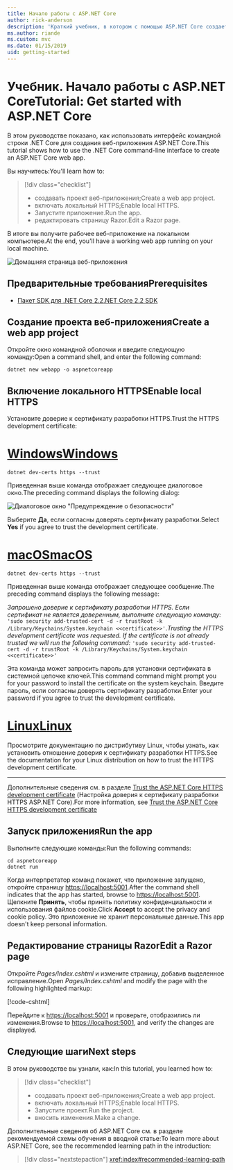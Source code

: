 ```yaml
---
title: Начало работы с ASP.NET Core
author: rick-anderson
description: 'Краткий учебник, в котором с помощью ASP.NET Core создается и запускается простое приложение Hello World.'
ms.author: riande
ms.custom: mvc
ms.date: 01/15/2019
uid: getting-started
---
```

# <a name="tutorial-get-started-with-aspnet-core"></a><span data-ttu-id="20cd7-103">Учебник. Начало работы с ASP.NET Core</span><span class="sxs-lookup"><span data-stu-id="20cd7-103">Tutorial: Get started with ASP.NET Core</span></span>

<span data-ttu-id="20cd7-104">В этом руководстве показано, как использовать интерфейс командной строки .NET Core для создания веб-приложения ASP.NET Core.</span><span class="sxs-lookup"><span data-stu-id="20cd7-104">This tutorial shows how to use the .NET Core command-line interface to create an ASP.NET Core web app.</span></span>

<span data-ttu-id="20cd7-105">Вы научитесь:</span><span class="sxs-lookup"><span data-stu-id="20cd7-105">You'll learn how to:</span></span>

> [!div class="checklist"]
> * <span data-ttu-id="20cd7-106">создавать проект веб-приложения;</span><span class="sxs-lookup"><span data-stu-id="20cd7-106">Create a web app project.</span></span>
> * <span data-ttu-id="20cd7-107">включать локальный HTTPS;</span><span class="sxs-lookup"><span data-stu-id="20cd7-107">Enable local HTTPS.</span></span>
> * <span data-ttu-id="20cd7-108">Запустите приложение.</span><span class="sxs-lookup"><span data-stu-id="20cd7-108">Run the app.</span></span>
> * <span data-ttu-id="20cd7-109">редактировать страницу Razor.</span><span class="sxs-lookup"><span data-stu-id="20cd7-109">Edit a Razor page.</span></span>

<span data-ttu-id="20cd7-110">В итоге вы получите рабочее веб-приложение на локальном компьютере.</span><span class="sxs-lookup"><span data-stu-id="20cd7-110">At the end, you'll have a working web app running on your local machine.</span></span>

![Домашняя страница веб-приложения](_static/home-page.png)

## <a name="prerequisites"></a><span data-ttu-id="20cd7-112">Предварительные требования</span><span class="sxs-lookup"><span data-stu-id="20cd7-112">Prerequisites</span></span>

* [<span data-ttu-id="20cd7-113">Пакет SDK для .NET Core 2.2</span><span class="sxs-lookup"><span data-stu-id="20cd7-113">.NET Core 2.2 SDK</span></span>](https://www.microsoft.com/net/download/all)

## <a name="create-a-web-app-project"></a><span data-ttu-id="20cd7-114">Создание проекта веб-приложения</span><span class="sxs-lookup"><span data-stu-id="20cd7-114">Create a web app project</span></span>

<span data-ttu-id="20cd7-115">Откройте окно командной оболочки и введите следующую команду:</span><span class="sxs-lookup"><span data-stu-id="20cd7-115">Open a command shell, and enter the following command:</span></span>

```console
dotnet new webapp -o aspnetcoreapp
```

## <a name="enable-local-https"></a><span data-ttu-id="20cd7-116">Включение локального HTTPS</span><span class="sxs-lookup"><span data-stu-id="20cd7-116">Enable local HTTPS</span></span>

<span data-ttu-id="20cd7-117">Установите доверие к сертификату разработки HTTPS.</span><span class="sxs-lookup"><span data-stu-id="20cd7-117">Trust the HTTPS development certificate:</span></span>

# <a name="windowstabwindows"></a>[<span data-ttu-id="20cd7-118">Windows</span><span class="sxs-lookup"><span data-stu-id="20cd7-118">Windows</span></span>](#tab/windows)

```console
dotnet dev-certs https --trust
```

<span data-ttu-id="20cd7-119">Приведенная выше команда отображает следующее диалоговое окно.</span><span class="sxs-lookup"><span data-stu-id="20cd7-119">The preceding command displays the following dialog:</span></span>

![Диалоговое окно "Предупреждение о безопасности"](~/getting-started/_static/cert.png)

<span data-ttu-id="20cd7-121">Выберите **Да**, если согласны доверять сертификату разработки.</span><span class="sxs-lookup"><span data-stu-id="20cd7-121">Select **Yes** if you agree to trust the development certificate.</span></span>

# <a name="macostabmacos"></a>[<span data-ttu-id="20cd7-122">macOS</span><span class="sxs-lookup"><span data-stu-id="20cd7-122">macOS</span></span>](#tab/macos)

```console
dotnet dev-certs https --trust
```

<span data-ttu-id="20cd7-123">Приведенная выше команда отображает следующее сообщение.</span><span class="sxs-lookup"><span data-stu-id="20cd7-123">The preceding command displays the following message:</span></span>

<span data-ttu-id="20cd7-124">*Запрошено доверие к сертификату разработки HTTPS. Если сертификат не является доверенным, выполните следующую команду:* `'sudo security add-trusted-cert -d -r trustRoot -k /Library/Keychains/System.keychain <<certificate>>'`.</span><span class="sxs-lookup"><span data-stu-id="20cd7-124">*Trusting the HTTPS development certificate was requested. If the certificate is not already trusted we will run the following command:* `'sudo security add-trusted-cert -d -r trustRoot -k /Library/Keychains/System.keychain <<certificate>>'`</span></span>

<span data-ttu-id="20cd7-125">Эта команда может запросить пароль для установки сертификата в системной цепочке ключей.</span><span class="sxs-lookup"><span data-stu-id="20cd7-125">This command command might prompt you for your password to install the certificate on the system keychain.</span></span> <span data-ttu-id="20cd7-126">Введите пароль, если согласны доверять сертификату разработки.</span><span class="sxs-lookup"><span data-stu-id="20cd7-126">Enter your password if you agree to trust the development certificate.</span></span>

# <a name="linuxtablinux"></a>[<span data-ttu-id="20cd7-127">Linux</span><span class="sxs-lookup"><span data-stu-id="20cd7-127">Linux</span></span>](#tab/linux)

<span data-ttu-id="20cd7-128">Просмотрите документацию по дистрибутиву Linux, чтобы узнать, как установить отношение доверия к сертификату разработки HTTPS.</span><span class="sxs-lookup"><span data-stu-id="20cd7-128">See the documentation for your Linux distribution on how to trust the HTTPS development certificate.</span></span>

---

<span data-ttu-id="20cd7-129">Дополнительные сведения см. в разделе [Trust the ASP.NET Core HTTPS development certificate](xref:security/enforcing-ssl#trust-the-aspnet-core-https-development-certificate-on-windows-and-macos) (Настройка доверия к сертификату разработки HTTPS ASP.NET Core).</span><span class="sxs-lookup"><span data-stu-id="20cd7-129">For more information, see [Trust the ASP.NET Core HTTPS development certificate](xref:security/enforcing-ssl#trust-the-aspnet-core-https-development-certificate-on-windows-and-macos)</span></span>

## <a name="run-the-app"></a><span data-ttu-id="20cd7-130">Запуск приложения</span><span class="sxs-lookup"><span data-stu-id="20cd7-130">Run the app</span></span>

<span data-ttu-id="20cd7-131">Выполните следующие команды:</span><span class="sxs-lookup"><span data-stu-id="20cd7-131">Run the following commands:</span></span>

```console
cd aspnetcoreapp
dotnet run
```

<span data-ttu-id="20cd7-132">Когда интерпретатор команд покажет, что приложение запущено, откройте страницу [https://localhost:5001](https://localhost:5001).</span><span class="sxs-lookup"><span data-stu-id="20cd7-132">After the command shell indicates that the app has started, browse to [https://localhost:5001](https://localhost:5001).</span></span> <span data-ttu-id="20cd7-133">Щелкните **Принять**, чтобы принять политику конфиденциальности и использования файлов cookie.</span><span class="sxs-lookup"><span data-stu-id="20cd7-133">Click **Accept** to accept the privacy and cookie policy.</span></span> <span data-ttu-id="20cd7-134">Это приложение не хранит персональные данные.</span><span class="sxs-lookup"><span data-stu-id="20cd7-134">This app doesn't keep personal information.</span></span>

## <a name="edit-a-razor-page"></a><span data-ttu-id="20cd7-135">Редактирование страницы Razor</span><span class="sxs-lookup"><span data-stu-id="20cd7-135">Edit a Razor page</span></span>

<span data-ttu-id="20cd7-136">Откройте *Pages/Index.cshtml* и измените страницу, добавив выделенное исправление.</span><span class="sxs-lookup"><span data-stu-id="20cd7-136">Open *Pages/Index.cshtml* and modify the page with the following highlighted markup:</span></span>

[!code-cshtml[](sample/index.cshtml?highlight=9)]

<span data-ttu-id="20cd7-137">Перейдите к [https://localhost:5001](https://localhost:5001) и проверьте, отобразились ли изменения.</span><span class="sxs-lookup"><span data-stu-id="20cd7-137">Browse to [https://localhost:5001](https://localhost:5001), and verify the changes are displayed.</span></span>

## <a name="next-steps"></a><span data-ttu-id="20cd7-138">Следующие шаги</span><span class="sxs-lookup"><span data-stu-id="20cd7-138">Next steps</span></span>

<span data-ttu-id="20cd7-139">В этом руководстве вы узнали, как:</span><span class="sxs-lookup"><span data-stu-id="20cd7-139">In this tutorial, you learned how to:</span></span>

> [!div class="checklist"]
> * <span data-ttu-id="20cd7-140">создавать проект веб-приложения;</span><span class="sxs-lookup"><span data-stu-id="20cd7-140">Create a web app project.</span></span>
> * <span data-ttu-id="20cd7-141">включать локальный HTTPS;</span><span class="sxs-lookup"><span data-stu-id="20cd7-141">Enable local HTTPS.</span></span>
> * <span data-ttu-id="20cd7-142">Запустите проект.</span><span class="sxs-lookup"><span data-stu-id="20cd7-142">Run the project.</span></span>
> * <span data-ttu-id="20cd7-143">вносить изменения.</span><span class="sxs-lookup"><span data-stu-id="20cd7-143">Make a change.</span></span>

<span data-ttu-id="20cd7-144">Дополнительные сведения об ASP.NET Core см. в разделе рекомендуемой схемы обучения в вводной статье:</span><span class="sxs-lookup"><span data-stu-id="20cd7-144">To learn more about ASP.NET Core, see the recommended learning path in the introduction:</span></span>

> [!div class="nextstepaction"]
> <xref:index#recommended-learning-path>
